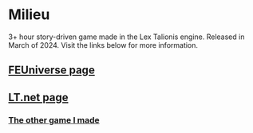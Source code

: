 # Milieu
3+ hour story-driven game made in the Lex Talionis engine. Released in March of 2024. Visit the links below for more information.

## [FEUniverse page](https://feuniverse.us/t/lt-milieu-complete/24802)
## [LT.net page](https://lex-talionis.net/showcase/milieu/)

### [The other game I made](https://github.com/cadbury-fe/FE7-Alternative)
